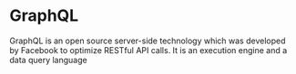 # GraphQL
GraphQL is an open source server-side technology which was developed by Facebook to optimize RESTful API calls. It is an execution engine and a data query language
